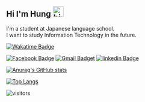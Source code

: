 ## Hi I'm Hung <img src="https://user-images.githubusercontent.com/1303154/88677602-1635ba80-d120-11ea-84d8-d263ba5fc3c0.gif" width="28px" height="28px" alt="hi">


 I'm a student at Japanese language school.  
 I want to study Information Technology in the future.

[![Wakatime Badge](https://wakatime.com/badge/user/e6b1e602-d31a-475f-a2e0-aeea1076f255.svg)](https://wakatime.com/@e6b1e602-d31a-475f-a2e0-aeea1076f255) 


[![Facebook Badge](https://img.shields.io/badge/Facebook-1877F2?style=for-the-badge&logo=facebook&logoColor=white)](https://www.facebook.com/profile.php?id=100069865830621)
[![Gmail Badget](https://img.shields.io/badge/Gmail-D14836?style=for-the-badge&logo=gmail&logoColor=white)](mailto:manhhung.h2002@gmail.com)
[![linkedin Badge](https://img.shields.io/badge/LinkedIn-0077B5?style=for-the-badge&logo=linkedin&logoColor=white)](https://www.linkedin.com/in/h2002/)

[![Anurag's GitHub stats](https://github-readme-stats.vercel.app/api?username=hungh2002&hide_border=true&theme=transparent&show_icons=true&title_color=2f81f7&text_color=2f81f7)](https://github.com/anuraghazra/github-readme-stats)

[![Top Langs](https://github-readme-stats.vercel.app/api/top-langs/?username=hungh2002&layout=compact&hide_border=true&theme=transparent)](https://github.com/anuraghazra/github-readme-stats)


![visitors](https://visitor-badge.glitch.me/badge?page_id=page.id&left_color=transparent&right_color=transparent)

 
